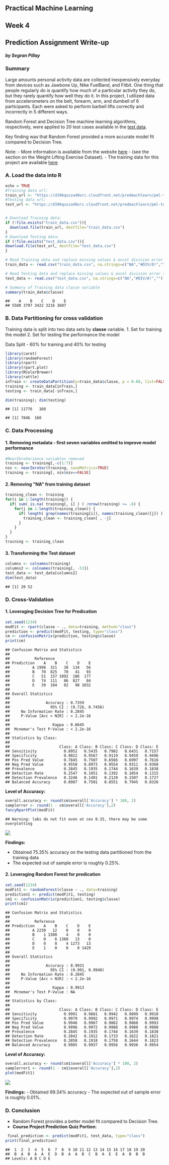 
Practical Machine Learning
--------------------------

Week 4
------

Prediction Assignment Write-up
------------------------------

##### by Segran Pillay

### Summary

Large amounts personal activity data are collected inexpensively everyday from devices such as Jawbone Up, Nike FuelBand, and Fitbit. One thing that people regularly do is quantify how much of a particular activity they do, but they rarely quantify how well they do it. In this project, I utilized data from accelerometers on the belt, forearm, arm, and dumbell of 6 participants. Each were asked to perform barbell lifts correctly and incorrectly in 5 different ways.

Random Forest and Decision Tree machine learning algorithms, respectively, were applied to 20 test cases available in the [test data](https://d396qusza40orc.cloudfront.net/predmachlearn/pml-testing.csv).

Key finding was that Random Forest provided a more accurate model fit compared to Decision Tree.

Note: - More information is available from the website [here](http://groupware.les.inf.puc-rio.br/har) - (see the section on the Weight Lifting Exercise Dataset). - The training data for this project are available [here](https://d396qusza40orc.cloudfront.net/predmachlearn/pml-training.csv)

### A. Load the data into R

``` r
echo = TRUE
#Training data url:
train_url <- "https://d396qusza40orc.cloudfront.net/predmachlearn/pml-training.csv"
#Testing data url:
test_url <- "https://d396qusza40orc.cloudfront.net/predmachlearn/pml-testing.csv"


# Download Training data:
if (!file.exists("train_data.csv")){
  download.file(train_url, destfile="train_data.csv")
}
# Download Testing data:
if (!file.exists("test_data.csv")){
download.file(test_url, destfile="test_data.csv")
}

# Read Training data and replace missing values & excel division error strings #DIV/0! with 'NA'
train_data <- read.csv("train_data.csv", na.strings=c("NA","#DIV/0!",""), header=TRUE)

# Read Testing data and replace missing values & excel division error strings #DIV/0! with 'NA'
test_data <- read.csv("test_data.csv", na.strings=c("NA","#DIV/0!",""), header=TRUE)

# Summary of Training data classe variable
summary(train_data$classe)
```

    ##    A    B    C    D    E 
    ## 5580 3797 3422 3216 3607

### B. Data Partitioning for cross validation

Training data is split into two data sets by **classe** variable. 1. Set for training the model 2. Set for testing the performance the model

Data Split - 60% for training and 40% for testing

``` r
library(caret)
library(randomForest)
library(rpart)
library(rpart.plot)
library(RColorBrewer)
library(rattle)
inTrain <- createDataPartition(y=train_data$classe, p = 0.60, list=FALSE)
training <- train_data[inTrain,]
testing <- train_data[-inTrain,]

dim(training); dim(testing)
```

    ## [1] 11776   160

    ## [1] 7846  160

### C. Data Processing

#### 1. Removing metadata - first seven variables omitted to improve model performance

``` r
#NearZeroVariance variables removed
training <- training[,-c(1:7)]
nzv <- nearZeroVar(training, saveMetrics=TRUE)
training <- training[, nzv$nzv==FALSE]
```

#### 2. Removing "NA" from training dataset

``` r
training_clean <- training
for(i in 1:length(training)) {
  if( sum( is.na( training[, i] ) ) /nrow(training) >= .6) {
    for(j in 1:length(training_clean)) {
      if( length( grep(names(training[i]), names(training_clean)[j]) ) == 1)  {
        training_clean <- training_clean[ , -j]
      }   
    } 
  }
}
training <- training_clean
```

#### 3. Transforming the Test dataset

``` r
columns <- colnames(training)
columns2 <- colnames(training[, -53])
test_data <- test_data[columns2]
dim(test_data)
```

    ## [1] 20 52

### D. Cross-Validation

#### 1. Leveraging **Decision Tree** for Predication

``` r
set.seed(1234)
modFit <- rpart(classe ~ ., data=training, method="class")
prediction <- predict(modFit, testing, type="class")
cm <- confusionMatrix(prediction, testing$classe)
print(cm)
```

    ## Confusion Matrix and Statistics
    ## 
    ##           Reference
    ## Prediction    A    B    C    D    E
    ##          A 1998  321   38  134   56
    ##          B   70  825   70   41   93
    ##          C   51  157 1092  186  177
    ##          D   74  111   86  827   84
    ##          E   39  104   82   98 1032
    ## 
    ## Overall Statistics
    ##                                          
    ##                Accuracy : 0.7359         
    ##                  95% CI : (0.726, 0.7456)
    ##     No Information Rate : 0.2845         
    ##     P-Value [Acc > NIR] : < 2.2e-16      
    ##                                          
    ##                   Kappa : 0.6645         
    ##  Mcnemar's Test P-Value : < 2.2e-16      
    ## 
    ## Statistics by Class:
    ## 
    ##                      Class: A Class: B Class: C Class: D Class: E
    ## Sensitivity            0.8952   0.5435   0.7982   0.6431   0.7157
    ## Specificity            0.9022   0.9567   0.9119   0.9459   0.9496
    ## Pos Pred Value         0.7845   0.7507   0.6566   0.6997   0.7616
    ## Neg Pred Value         0.9558   0.8973   0.9554   0.9311   0.9368
    ## Prevalence             0.2845   0.1935   0.1744   0.1639   0.1838
    ## Detection Rate         0.2547   0.1051   0.1392   0.1054   0.1315
    ## Detection Prevalence   0.3246   0.1401   0.2120   0.1507   0.1727
    ## Balanced Accuracy      0.8987   0.7501   0.8551   0.7945   0.8326

**Level of Accuracy:**

``` r
overall.accuracy <- round(cm$overall['Accuracy'] * 100, 2)
samplerror <- round(1 - cm$overall['Accuracy'],2)
fancyRpartPlot(modFit)
```

    ## Warning: labs do not fit even at cex 0.15, there may be some overplotting

![](Practical_Machine_Learning_Prediction_Assignment_Writeup_files/figure-markdown_github/unnamed-chunk-7-1.png)

**Findings:**

-   Obtained 75.35% accuracy on the testing data partitioned from the training data
-   The expected out of sample error is roughly 0.25%.

#### 2. Leveraging **Random Forest** for predication

``` r
set.seed(1234)
modFit1 <- randomForest(classe ~ ., data=training)
prediction1 <- predict(modFit1, testing)
cm1 <- confusionMatrix(prediction1, testing$classe)
print(cm1)
```

    ## Confusion Matrix and Statistics
    ## 
    ##           Reference
    ## Prediction    A    B    C    D    E
    ##          A 2230   12    0    0    0
    ##          B    1 1500    4    0    0
    ##          C    0    6 1360   13    0
    ##          D    0    0    4 1273   13
    ##          E    1    0    0    0 1429
    ## 
    ## Overall Statistics
    ##                                          
    ##                Accuracy : 0.9931         
    ##                  95% CI : (0.991, 0.9948)
    ##     No Information Rate : 0.2845         
    ##     P-Value [Acc > NIR] : < 2.2e-16      
    ##                                          
    ##                   Kappa : 0.9913         
    ##  Mcnemar's Test P-Value : NA             
    ## 
    ## Statistics by Class:
    ## 
    ##                      Class: A Class: B Class: C Class: D Class: E
    ## Sensitivity            0.9991   0.9881   0.9942   0.9899   0.9910
    ## Specificity            0.9979   0.9992   0.9971   0.9974   0.9998
    ## Pos Pred Value         0.9946   0.9967   0.9862   0.9868   0.9993
    ## Neg Pred Value         0.9996   0.9972   0.9988   0.9980   0.9980
    ## Prevalence             0.2845   0.1935   0.1744   0.1639   0.1838
    ## Detection Rate         0.2842   0.1912   0.1733   0.1622   0.1821
    ## Detection Prevalence   0.2858   0.1918   0.1758   0.1644   0.1823
    ## Balanced Accuracy      0.9985   0.9937   0.9956   0.9936   0.9954

**Level of Accuracy:**

``` r
overall.accuracy <- round(cm1$overall['Accuracy'] * 100, 2)
samplerror1 <- round(1 - cm1$overall['Accuracy'],2)
plot(modFit1)
```

![](Practical_Machine_Learning_Prediction_Assignment_Writeup_files/figure-markdown_github/unnamed-chunk-9-1.png)

**Findings:** - Obtained 99.34% accuracy - The expected out of sample error is roughly 0.01%.

### D. Conclusion

-   Random Forest provides a better model fit compared to Decision Tree.
-   **Course Project Prediction Quiz Portion:**

``` r
 final_prediction <- predict(modFit1, test_data, type="class")
print(final_prediction)
```

    ##  1  2  3  4  5  6  7  8  9 10 11 12 13 14 15 16 17 18 19 20 
    ##  B  A  B  A  A  E  D  B  A  A  B  C  B  A  E  E  A  B  B  B 
    ## Levels: A B C D E
